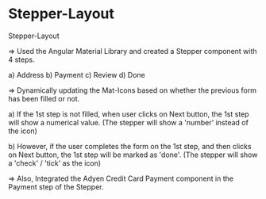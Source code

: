 # Stepper-Layout
Stepper-Layout


=> Used the Angular Material Library and created a Stepper component with 4 steps.

a) Address
b) Payment
c) Review
d) Done

=> Dynamically updating the Mat-Icons based on whether the previous form has been filled or not.

a) If the 1st step is not filled, when user clicks on Next button, the 1st step will show a numerical value.
(The stepper will show a 'number' instead of the icon)

b) However, if the user completes the form on the 1st step, and then clicks on Next button, the 1st step will be marked as 'done'. (The stepper will show a 'check' / 'tick' as the icon)

=> Also, Integrated the Adyen Credit Card Payment component in the Payment step of the Stepper.

